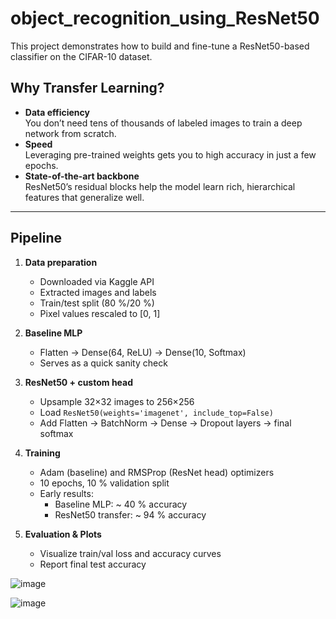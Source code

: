 # object_recognition_using_ResNet50

This project demonstrates how to build and fine-tune a ResNet50-based classifier on the CIFAR-10 dataset.

## Why Transfer Learning?

- **Data efficiency**  
  You don’t need tens of thousands of labeled images to train a deep network from scratch.  
- **Speed**  
  Leveraging pre-trained weights gets you to high accuracy in just a few epochs.  
- **State-of-the-art backbone**  
  ResNet50’s residual blocks help the model learn rich, hierarchical features that generalize well.

---

## Pipeline

1. **Data preparation**  
   - Downloaded via Kaggle API  
   - Extracted images and labels  
   - Train/test split (80 %/20 %)  
   - Pixel values rescaled to [0, 1]

2. **Baseline MLP**  
   - Flatten → Dense(64, ReLU) → Dense(10, Softmax)  
   - Serves as a quick sanity check

3. **ResNet50 + custom head**  
   - Upsample 32×32 images to 256×256  
   - Load `ResNet50(weights='imagenet', include_top=False)`  
   - Add Flatten → BatchNorm → Dense → Dropout layers → final softmax  

4. **Training**  
   - Adam (baseline) and RMSProp (ResNet head) optimizers  
   - 10 epochs, 10 % validation split  
   - Early results:  
     - Baseline MLP: ~ 40 % accuracy  
     - ResNet50 transfer: ~ 94 % accuracy

5. **Evaluation & Plots**  
   - Visualize train/val loss and accuracy curves  
   - Report final test accuracy

![image](https://github.com/user-attachments/assets/959d03cc-70dd-4926-b373-09c5a725ac9b)

![image](https://github.com/user-attachments/assets/46a94943-d791-40a1-a7b1-e8ad8ff7210a)


